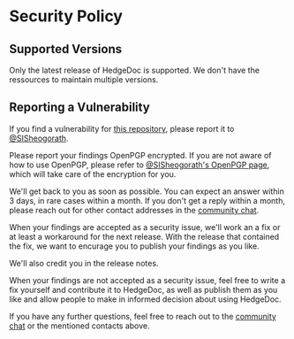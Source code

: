 # Security Policy

## Supported Versions

Only the latest release of HedgeDoc is supported. We don't have the
ressources to maintain multiple versions.

## Reporting a Vulnerability

If you find a vulnerability for [this repository](https://github.com/hedgedoc/hedgedoc), please report it to 
[@SISheogorath](https://github.com/SISheogorath).

Please report your findings OpenPGP encrypted. If you are not aware of
how to use OpenPGP, please refer to [@SISheogorath's OpenPGP page](https://shivering-isles.com/pgpme),
which will take care of the encryption for you.

We'll get back to you as soon as possible. You can expect an answer within
3 days, in rare cases within a month. If you don't get a reply within a month,
please reach out for other contact addresses in the [community chat](https://chat.hedgedoc.org).

When your findings are accepted as a security issue, we'll work an a fix or
at least a workaround for the next release. With the release that contained
the fix, we want to encurage you to publish your findings as you like.

We'll also credit you in the release notes.

When your findings are not accepted as a security issue, feel free to write
a fix yourself and contribute it to HedgeDoc, as well as publish them as you
like and allow people to make in informed decision about using HedgeDoc.

If you have any further questions, feel free to reach out to the
[community chat](https://chat.hedgedoc.org) or the mentioned contacts above.
